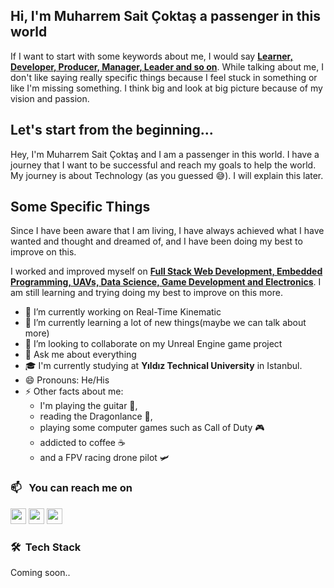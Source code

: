 ## Hi, I'm Muharrem Sait Çoktaş a passenger in this world

If I want to start with some keywords about me, I would say <u>**Learner, Developer, Producer, Manager, Leader and so on**</u>. While talking about me, I don't like saying really specific things because I feel stuck in something or like I'm missing something. I think big and look at big picture because of my vision and passion. 

## Let's start from the beginning...

Hey, I'm Muharrem Sait Çoktaş and I am a passenger in this world. I have a journey that I want to be successful and reach my goals to help the world.
My journey is about Technology (as you guessed 😅). I will explain this later.

## Some Specific Things

<!--
I was leader of robotic club of my high school. I educated and mentored students in this club and created a team from key team. I worked on UAVs. We created 1 heavy drone, 4 FPV Racing drone and 2 autonomous drone. With this team that I lead, we became finalists in the TEKNOFEST Autonomous Unmanned Aerial Vehicle Competition, and we also participated in the TEKNOFEST Rocket Competition, experienced the rocket construction process, and did a lot of research and wrote reports about them.
-->

<p>Since I have been aware that I am living, I have always achieved what I have wanted and thought and dreamed of, and I have been doing my best to improve on this.</p>
<p>I worked and improved myself on <u><strong>Full Stack Web Development, Embedded Programming, UAVs, Data Science, Game Development and Electronics</strong></u>. I am still learning and trying doing my best to improve on this more.</p>

- 🔭 I’m currently working on Real-Time Kinematic
- 🌱 I’m currently learning a lot of new things(maybe we can talk about more)
- 👯 I’m looking to collaborate on my Unreal Engine game project
- 💬 Ask me about everything
- 🎓 I'm currently studying at **Yıldız Technical University** in Istanbul.
- 😄 Pronouns: He/His
- ⚡ Other facts about me: 
    - I'm playing the guitar 🎸, 
    - reading the Dragonlance 🐲, 
    - playing some computer games such as Call of Duty 🎮
    - addicted to coffee ☕
    - and a FPV racing drone pilot 🛩

### 📫 &nbsp; You can reach me on
<a href="https://twitter.com/CoktasSait" target="blank"><img src="https://img.shields.io/badge/twitter-%231DA1F2.svg?&style=for-the-badge&logo=twitter&logoColor=white" height=25 /></a> 
<a target="_blank" href="mailto:coktasmuharremsait@gmail.com"><img src="https://img.shields.io/badge/-Gmail-D14836?style=for-the-badge&logo=Gmail&logoColor=white" height=25/></a>
<a href="https://instagram.com/_coktas_" target="blank"><img src="https://img.shields.io/badge/instagram-%23E4405F.svg?&style=for-the-badge&logo=instagram&logoColor=white" height=25 /></a> 

### 🛠 &nbsp;Tech Stack
Coming soon..
